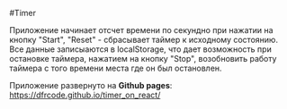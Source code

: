 #Timer

Приложение начинает отсчет времени по секундно при нажатии на кнопку "Start", "Reset" - сбрасывает таймер к исходному состоянию. Все данные записыаются в localStorage, что дает возможность при остановке таймера, нажатием на кнопку "Stop", возобновить работу таймера с того времени места где он был остановлен.

Приложение развернуто на **Github pages**: https://dfrcode.github.io/timer_on_react/